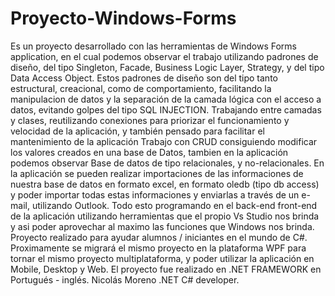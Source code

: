 # Proyecto-Windows-Forms
Es un proyecto desarrollado con las herramientas de Windows Forms application, en el cual podemos observar el trabajo utilizando padrones de diseño, del tipo Singleton, Facade, Business Logic Layer, Strategy, y del tipo Data Access Object.
Estos padrones de diseño son del tipo tanto estructural, creacional, como de comportamiento, facilitando la manipulacion de datos y la separación de la camada lógica con el acceso a datos, evitando golpes del tipo SQL INJECTION.
Trabajando entre camadas y clases, reutilizando conexiones para priorizar el funcionamiento y velocidad de la aplicación, y también pensado para facilitar el mantenimiento de la aplicación
Trabajo con CRUD consiguiendo modificar los valores creados en una base de Datos, tambien en la aplicación podemos observar Base de datos de tipo relacionales, y no-relacionales.
En la aplicación se pueden realizar importaciones de las informaciones de nuestra base de datos en formato excel, en formato oledb (tipo db access) y poder importar todas estas informaciones y enviarlas a través de un e-mail, utilizando Outlook.
Todo esto programando en el back-end front-end de la aplicación utilizando herramientas que el propio Vs Studio nos brinda y asi poder aprovechar al maximo las funciones que Windows nos brinda.
Proyecto realizado para ayudar alumnos / iniciantes en el mundo de C#.
Proximamente se migrará el mismo proyecto en la plataforma WPF para tornar el mismo proyecto multiplataforma, y poder utilizar la aplicación en Mobile, Desktop y Web.
El proyecto fue realizado en .NET FRAMEWORK en Portugués - inglés.
Nicolás Moreno .NET C# developer.
